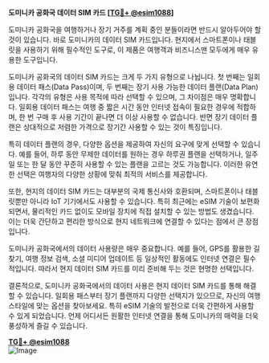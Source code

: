 **도미니카 공화국 데이터 SIM 카드 [[TG💪+ @esim1088](https://t.me/s/esim1088)]**

도미니카 공화국을 여행하거나 장기 거주를 계획 중인 분들이라면 반드시 알아두어야 할 것이 있습니다. 바로 도미니카의 데이터 SIM 카드입니다. 현지에서 스마트폰이나 태블릿을 사용하기 위해 필수적인 도구로, 이 제품은 여행객과 비즈니스맨 모두에게 매우 유용한 도구입니다.

도미니카 공화국의 데이터 SIM 카드는 크게 두 가지 유형으로 나뉩니다. 첫 번째는 일회용 데이터 패스(Data Pass)이며, 두 번째는 장기 사용 가능한 데이터 플랜(Data Plan)입니다. 각각의 유형은 사용 목적에 따라 선택할 수 있으며, 그 차이점은 매우 명확합니다. 일회용 데이터 패스는 여행 중 짧은 시간 동안 인터넷 접속이 필요한 경우에 적합하며, 한 번 구매 후 사용 기간이 끝나면 더 이상 사용할 수 없습니다. 반면 장기 데이터 플랜은 상대적으로 저렴한 가격으로 장기간 사용할 수 있는 것이 특징입니다.

특히 데이터 플랜의 경우, 다양한 옵션을 제공하여 자신의 요구에 맞게 선택할 수 있습니다. 예를 들어, 하루 동안 무제한 데이터를 원하는 경우 하루권 플랜을 선택하거나, 일주일 또는 한 달 동안 꾸준히 사용할 수 있는 플랜을 고르는 것도 가능합니다. 이러한 유연한 선택은 여행자의 다양한 상황에 맞춰 최적의 서비스를 제공합니다.

또한, 현지의 데이터 SIM 카드는 대부분의 국제 통신사와 호환되며, 스마트폰이나 태블릿뿐만 아니라 IoT 기기에서도 사용할 수 있습니다. 특히 최근에는 eSIM 기술이 보편화되면서, 물리적인 카드 없이도 모바일 장치에 직접 설치할 수 있는 방법도 생겼습니다. 이는 더욱 간단하고 편리한 방식으로 현지 네트워크에 연결할 수 있다는 점에서 큰 장점입니다.

도미니카 공화국에서의 데이터 사용량은 매우 중요합니다. 예를 들어, GPS를 활용한 길 찾기, 여행 정보 검색, 소셜 미디어 업데이트 등 일상적인 활동에도 인터넷 연결은 필수적입니다. 따라서 현지 데이터 SIM 카드를 미리 준비해 두는 것은 현명한 선택입니다.

결론적으로, 도미니카 공화국에서의 데이터 사용은 현지 데이터 SIM 카드를 통해 해결할 수 있습니다. 일회용 패스부터 장기 플랜까지 다양한 선택지가 있으므로, 자신의 여행 스타일에 맞는 옵션을 찾아보세요. 특히 eSIM 기술의 발전으로 더욱 간편하게 사용할 수 있게 되었습니다. 언제 어디서든 원활한 인터넷 연결을 통해 도미니카의 매력을 더욱 풍성하게 즐길 수 있습니다.

**[TG💪+ @esim1088](https://t.me/s/esim1088)**  
![Image](https://i.postimg.cc/Y0z9fWf4/image.png)